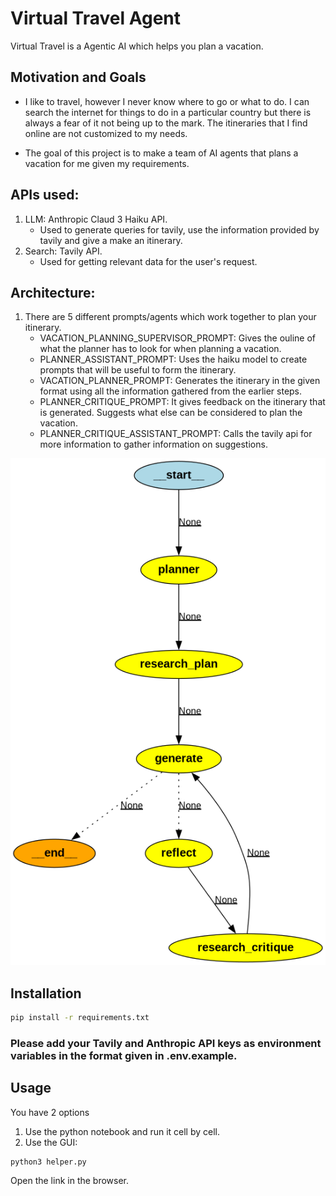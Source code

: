 # Virtual Travel Agent

Virtual Travel is a Agentic AI which helps you plan a vacation.

## Motivation and Goals
* I like to travel, however I never know where to go or what to do. I can search the internet for things to do in a particular country but there is always a fear of it not being up to the mark. The itineraries that I find online are not customized to my needs. 

* The goal of this project is to make a team of AI agents that plans a vacation for me given my requirements. 

## APIs used:
1. LLM: Anthropic Claud 3 Haiku API.
   * Used to generate queries for tavily, use the information provided by tavily and give a make an itinerary. 
2. Search: Tavily API.
   * Used for getting relevant data for the user's request.

## Architecture:
1. There are 5 different prompts/agents which work together to plan your itinerary.
    * VACATION_PLANNING_SUPERVISOR_PROMPT: Gives the ouline of what the planner has to look for when planning a vacation.
    * PLANNER_ASSISTANT_PROMPT: Uses the haiku model to create prompts that will be useful to form the itinerary.
    * VACATION_PLANNER_PROMPT: Generates the itinerary in the given format using all the information gathered from the earlier steps.
    * PLANNER_CRITIQUE_PROMPT: It gives feedback on the itinerary that is generated. Suggests what else can be considered to plan the vacation.
    * PLANNER_CRITIQUE_ASSISTANT_PROMPT: Calls the tavily api for more information to gather information on suggestions.



<p align="center">
  <img src="/images/graph.png" />
</p>


## Installation

```bash
pip install -r requirements.txt
```
### Please add your Tavily and Anthropic API keys as environment variables in the format given in .env.example.

## Usage
You have 2 options
  1. Use the python notebook and run it cell by cell.
  2. Use the GUI:

```python
python3 helper.py
```
Open the link in the browser.

